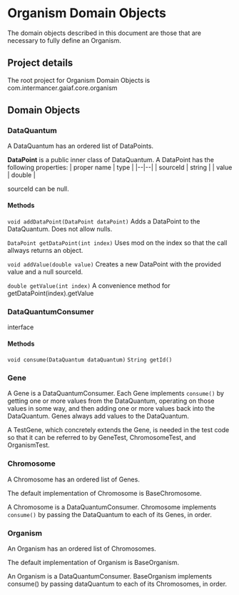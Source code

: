 # Organism Domain Objects

The domain objects described in this document are those that are necessary to fully define an Organism.

## Project details

The root project for Organism Domain Objects is com.intermancer.gaiaf.core.organism

## Domain Objects

### DataQuantum
A DataQuantum has an ordered list of DataPoints.  

**DataPoint** is a public inner class of DataQuantum. A DataPoint has the following properties:
| proper name | type |
|--|--|
| sourceId | string |
| value | double |

sourceId can be null.

#### Methods

`void addDataPoint(DataPoint dataPoint)` 
Adds a DataPoint to the DataQuantum.  Does not allow nulls.

`DataPoint getDataPoint(int index)` 
Uses mod on the index so that the call allways returns an object.

`void addValue(double value)`
Creates a new DataPoint with the provided value and a null sourceId.

`double getValue(int index)`
A convenience method for getDataPoint(index).getValue

### DataQuantumConsumer

interface

#### Methods

`void consume(DataQuantum dataQuantum)` 
`String getId()`

### Gene
A Gene is a DataQuantumConsumer. Each Gene implements `consume()` by getting one or more values from the DataQuantum, operating on those values in some way, and then adding one or more values back into the DataQuantum.  Genes always add values to the DataQuantum.

A TestGene, which concretely extends the Gene, is needed in the test code so that it can be referred to by GeneTest, ChromosomeTest, and OrganismTest.

### Chromosome
A Chromosome has an ordered list of Genes.

The default implementation of Chromosome is BaseChromosome.

A Chromosome is a DataQuantumConsumer. Chromosome implements `consume()` by passing the DataQuantum to each of its Genes, in order.

### Organism
An Organism has an ordered list of Chromosomes.  

The default implementation of Organism is BaseOrganism.

An Organism is a DataQuantumConsumer. BaseOrganism implements consume() by passing dataQuantum to each of its Chromosomes, in order.
